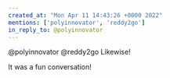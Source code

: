 ```yaml
---
created_at: "Mon Apr 11 14:43:26 +0000 2022"
mentions: ['polyinnovator', 'reddy2go']
in_reply_to: @polyinnovator
---
```


@polyinnovator @reddy2go Likewise! 

It was a fun conversation!